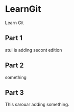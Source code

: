 # LearnGit
Learn Git

## Part 1
atul is adding
secont edition
## Part 2
something

## Part 3
This sarouar adding something.